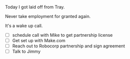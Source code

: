 Today I got laid off from Tray.

Never take employment for granted again.

It's a wake up call.

- [ ] schedule call with Mike to get partnership license
- [ ] Get set up with Make.com
- [ ] Reach out to Robocorp partnership and sign agreement
- [ ] Talk to Jimmy 
